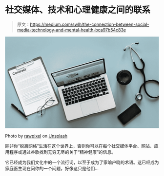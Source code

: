 # 社交媒体、技术和心理健康之间的联系

> 原文：<https://medium.com/swlh/the-connection-between-social-media-technology-and-mental-health-bca97b54c83e>

![](img/4fb6f3c4a29fa16d464f127acd152b91.png)

Photo by [rawpixel](https://unsplash.com/@rawpixel?utm_source=medium&utm_medium=referral) on [Unsplash](https://unsplash.com?utm_source=medium&utm_medium=referral)

除非你“脱离网格”生活在这个世界上，否则你可以在每个社交媒体平台、网站、应用程序或通过谷歌找到无穷无尽的关于“精神健康”的信息。

它已经成为我们文化中的一个流行词，以至于成为了家喻户晓的术语。这已经成为家庭医生现在问你的一个问题，好像这只是他们…
